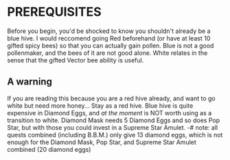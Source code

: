 # PREREQUISITES
Before you begin, you'd be shocked to know you shouldn't already be a blue hive. I would reccomend going Red beforehand (or have at least 10 gifted spicy bees) so that you can actually gain pollen.
Blue is not a good pollenmaker, and the bees of it are not good alone. White relates in the sense that the gifted Vector bee ability is useful.

## A warning
If you are reading this because you are a red hive already, and want to go white but need more honey...
Stay as a red hive.
Blue hive is quite expensive in Diamond Eggs, and *at the moment* is NOT worth using as a transition to white.
Diamond Mask needs 5 Diamond Eggs and so does Pop Star, but with those you could invest in a Supreme Star Amulet.
-# note: all quests combined (including B.B.M.) only give 13 diamond eggs, which is not enough for the Diamond Mask, Pop Star, and Supreme Star Amulet combined (20 diamond eggs)
